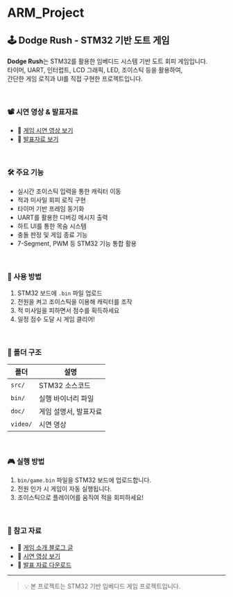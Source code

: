 # ARM_Project

## 🕹️ Dodge Rush - STM32 기반 도트 게임

**Dodge Rush**는 STM32를 활용한 임베디드 시스템 기반 도트 회피 게임입니다.  
타이머, UART, 인터럽트, LCD 그래픽, LED, 조이스틱 등을 활용하여,  
간단한 게임 로직과 UI를 직접 구현한 프로젝트입니다.

<br>

### 📽️ 시연 영상 & 발표자료
- 🔗 [게임 시연 영상 보기](https://lauriela8.github.io/your-video-link)
- 📑 [발표자료 보기](https://lauriela8.github.io/your-ppt-link)

<br>

### 🛠 주요 기능
- 실시간 조이스틱 입력을 통한 캐릭터 이동
- 적과 미사일 회피 로직 구현
- 타이머 기반 프레임 동기화
- UART를 활용한 디버깅 메시지 출력
- 하트 UI를 통한 목숨 시스템
- 충돌 판정 및 게임 종료 기능
- 7-Segment, PWM 등 STM32 기능 통합 활용

<br>

### 🔧 사용 방법
1. STM32 보드에 `.bin` 파일 업로드
2. 전원을 켜고 조이스틱을 이용해 캐릭터를 조작
3. 적 미사일을 피하면서 점수를 획득하세요
4. 일정 점수 도달 시 게임 클리어!

<br>

### 📁 폴더 구조
| 폴더 | 설명 |
|------|------|
| `src/`   | STM32 소스코드 |
| `bin/`   | 실행 바이너리 파일 |
| `doc/`   | 게임 설명서, 발표자료 |
| `video/` | 시연 영상 |

<br>

### 🎮 실행 방법
1. `bin/game.bin` 파일을 STM32 보드에 업로드합니다.
2. 전원 인가 시 게임이 자동 실행됩니다.
3. 조이스틱으로 플레이어를 움직여 적을 회피하세요!

<br>

### 🔗 참고 자료
- 📘 [게임 소개 블로그 글](https://lauriela8.github.io/posts/dodge-rush-intro/)
- 🎥 [시연 영상 보기](https://lauriela8.github.io/posts/dodge-rush-video/)
- 📄 [발표 자료 다운로드](./doc/발표자료.pdf)

---

> 💡 본 프로젝트는 STM32 기반 임베디드 게임 프로젝트입니다.

